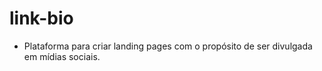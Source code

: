 # link-bio

- Plataforma para criar landing pages com o propósito de ser divulgada em mídias sociais.
